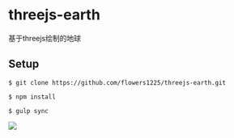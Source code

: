 # threejs-earth

基于threejs绘制的地球

## Setup

```
$ git clone https://github.com/flowers1225/threejs-earth.git

$ npm install

$ gulp sync

```

![](https://github.com/flowers1225/vue-kol/blob/master/src/earth.png)
